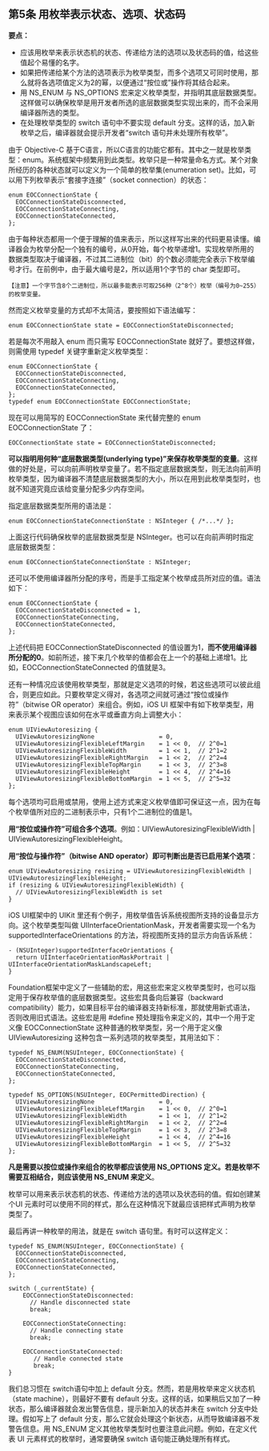 ## 第5条 用枚举表示状态、选项、状态码

**要点：**

* 应该用枚举来表示状态机的状态、传递给方法的选项以及状态码的值，给这些值起个易懂的名字。
* 如果把传递给某个方法的选项表示为枚举类型，而多个选项又可同时使用，那么就将各选项值定义为2的幂，以便通过“按位或”操作将其结合起来。
* 用 NS_ENUM 与 NS_OPTIONS 宏来定义枚举类型，并指明其底层数据类型。这样做可以确保枚举是用开发者所选的底层数据类型实现出来的，而不会采用编译器所选的类型。
* 在处理枚举类型的 switch 语句中不要实现 default 分支。这样的话，加入新枚举之后，编译器就会提示开发者“switch 语句并未处理所有枚举”。

由于 Objective-C 基于C语言，所以C语言的功能它都有。其中之一就是枚举类型：enum。系统框架中频繁用到此类型。枚举只是一种常量命名方式。某个对象所经历的各种状态就可以定义为一个简单的枚举集(enumeration set)。比如，可以用下列枚举表示“套接字连接”（socket connection）的状态：

```
enum EOCConnectionState {
  EOCConnectionStateDisconnected,
  EOCConnectionStateConnecting,
  EOCConnectionStateConnected,
};
```

由于每种状态都用一个便于理解的值来表示，所以这样写出来的代码更易读懂。编译器会为枚举分配一个独有的编号，从0开始，每个枚举递增1。实现枚举所用的数据类型取决于编译器，不过其二进制位（bit）的个数必须能完全表示下枚举编号才行。在前例中，由于最大编号是2，所以适用1个字节的 char 类型即可。

```
【注意】一个字节含8个二进制位，所以最多能表示可取256种（2^8个）枚举（编号为0~255）的枚举变量。
```

然而定义枚举变量的方式却不太简洁，要按照如下语法编写：

```
enum EOCConnectionState state = EOCConnectionStateDisconnected;
```

若是每次不用敲入 enum 而只需写 EOCConnectionState 就好了。要想这样做，则需使用 typedef 关键字重新定义枚举类型：

```
enum EOCConnectionState {
  EOCConnectionStateDisconnected,
  EOCConnectionStateConnecting,
  EOCConnectionStateConnected,
};
typedef enum EOCConnectionState EOCConnectionState;
```

现在可以用简写的 EOCConnectionState 来代替完整的 enum EOCConnectionState 了：

```
EOCConnectionState state = EOCConnectionStateDisconnected;
```
**可以指明用何种“底层数据类型(underlying type)”来保存枚举类型的变量**。这样做的好处是，可以向前声明枚举变量了。若不指定底层数据类型，则无法向前声明枚举类型，因为编译器不清楚底层数据类型的大小，所以在用到此枚举类型时，也就不知道究竟应该给变量分配多少内存空间。

指定底层数据类型所用的语法是：

```
enum EOCConnectionStateConnectionState : NSInteger { /*...*/ };
```

上面这行代码确保枚举的底层数据类型是 NSInteger。也可以在向前声明时指定底层数据类型：

```
enum EOCConnectionStateConnectionState : NSInteger;
```

还可以不使用编译器所分配的序号，而是手工指定某个枚举成员所对应的值。语法如下：

```
enum EOCConnectionState {
  EOCConnectionStateDisconnected = 1,
  EOCConnectionStateConnecting,
  EOCConnectionStateConnected,
};
```

上述代码把 EOCConnectionStateDisconnected 的值设置为1，**而不使用编译器所分配的0**。如前所述，接下来几个枚举的值都会在上一个的基础上递增1。比如，EOCConnectionStateConnected 的值就是3。

还有一种情况应该使用枚举类型，那就是定义选项的时候，若这些选项可以彼此组合，则更应如此。只要枚举定义得对，各选项之间就可通过“按位或操作符”（bitwise OR operator）来组合。例如，iOS UI 框架中有如下枚举类型，用来表示某个视图应该如何在水平或垂直方向上调整大小：

```
enum UIViewAutoresizing {
  UIViewAutoresizingNone                  = 0,
  UIViewAutoresizingFlexibleLeftMargin    = 1 << 0,  // 2^0=1
  UIViewAutoresizingFlexibleWidth         = 1 << 1,  // 2^1=2
  UIViewAutoresizingFlexibleRightMargin   = 1 << 2,  // 2^2=4
  UIViewAutoresizingFlexibleTopMargin     = 1 << 3,  // 2^3=8
  UIViewAutoresizingFlexibleHeight        = 1 << 4,  // 2^4=16
  UIViewAutoresizingFlexibleBottomMargin  = 1 << 5,  // 2^5=32
};
```

每个选项均可启用或禁用，使用上述方式来定义枚举值即可保证这一点，因为在每个枚举值所对应的二进制表示中，只有1个二进制位的值是1。

**用“按位或操作符”可组合多个选项**。例如：UIViewAutoresizingFlexibleWidth | UIViewAutoresizingFlexibleHeight。

**用“按位与操作符”（bitwise AND operator）即可判断出是否已启用某个选项**：

```
enum UIViewAutoresizing resizing = UIViewAutoresizingFlexibleWidth | UIViewAutoresizingFlexibleHeight;
if (resizing & UIViewAutoresizingFlexibleWidth) {
  // UIViewAutoresizingFlexibleWidth is set
}
```

iOS UI框架中的 UIKit 里还有个例子，用枚举值告诉系统视图所支持的设备显示方向。这个枚举类型叫做 UIInterfaceOrientationMask，开发者需要实现一个名为 supportedInterfaceOrientations 的方法，将视图所支持的显示方向告诉系统：

```
- (NSUInteger)supportedInterfaceOrientations {
  return UIInterfaceOrientationMaskPortrait | UIInterfaceOrientationMaskLandscapeLeft;
}
```

Foundation框架中定义了一些辅助的宏，用这些宏来定义枚举类型时，也可以指定用于保存枚举值的底层数据类型。这些宏具备向后兼容（backward compatibility）能力，如果目标平台的编译器支持新标准，那就使用新式语法，否则改用旧式语法。这些宏是用 #define 预处理指令来定义的，其中一个用于定义像 EOCConnectionState 这种普通的枚举类型，另一个用于定义像 UIViewAutoresizing 这种包含一系列选项的枚举类型，其用法如下：

```
typedef NS_ENUM(NSUInteger, EOCConnectionState) {
  EOCConnectionStateDisconnected,
  EOCConnectionStateConnecting,
  EOCConnectionStateConnected,
};

typedef NS_OPTIONS(NSUInteger, EOCPermittedDirection) {
  UIViewAutoresizingNone                  = 0,
  UIViewAutoresizingFlexibleLeftMargin    = 1 << 0,  // 2^0=1
  UIViewAutoresizingFlexibleWidth         = 1 << 1,  // 2^1=2
  UIViewAutoresizingFlexibleRightMargin   = 1 << 2,  // 2^2=4
  UIViewAutoresizingFlexibleTopMargin     = 1 << 3,  // 2^3=8
  UIViewAutoresizingFlexibleHeight        = 1 << 4,  // 2^4=16
  UIViewAutoresizingFlexibleBottomMargin  = 1 << 5,  // 2^5=32
};
```

**凡是需要以按位或操作来组合的枚举都应该使用 NS_OPTIONS 定义。若是枚举不需要互相结合，则应该使用 NS_ENUM 来定义**。

枚举可以用来表示状态机的状态、传递给方法的选项以及状态码的值。假如创建某个UI 元素时可以使用不同的样式，那么在这种情况下就最应该把样式声明为枚举类型了。

最后再讲一种枚举的用法，就是在 switch 语句里。有时可以这样定义：

```
typedef NS_ENUM(NSUInteger, EOCConnectionState) {
  EOCConnectionStateDisconnected,
  EOCConnectionStateConnecting,
  EOCConnectionStateConnected,
};

switch (_currentState) {
    EOCConnectionStateDisconnected:
      // Handle disconnected state
      break;
      
    EOCConnectionStateConnecting:
      // Handle connecting state
      break;
      
    EOCConnectionStateConnected:
       // Handle connected state
       break;
}
```

我们总习惯在 switch语句中加上 default 分支。然而，若是用枚举来定义状态机（state machine），则最好不要有 default 分支。这样的话，如果稍后又加了一种状态，那么编译器就会发出警告信息，提示新加入的状态并未在 switch 分支中处理。假如写上了 default 分支，那么它就会处理这个新状态，从而导致编译器不发警告信息。用 NS_ENUM 定义其他枚举类型时也要注意此问题。例如，在定义代表 UI 元素样式的枚举时，通常要确保 switch 语句能正确处理所有样式。












